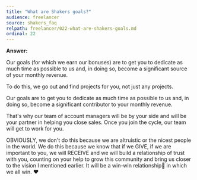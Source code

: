 ```yaml
---
title: "What are Shakers goals?"
audience: freelancer
source: shakers_faq
relpath: freelancer/022-what-are-shakers-goals.md
ordinal: 22
---
```


**Answer:**

Our goals (for which we earn our bonuses) are to get you to dedicate as much time as possible to us and, in doing so, become a significant source of your monthly revenue.

To do this, we go out and find projects for you, not just any projects.

Our goals are to get you to dedicate as much time as possible to us and, in doing so, become a significant contributor to your monthly revenue.

That's why our team of account managers will be by your side and will be your partner in helping you close sales. Once you join the cycle, our team will get to work for you.

OBVIOUSLY, we don't do this because we are altruistic or the nicest people in the world. We do this because we know that if we GIVE, if we are important to you, we will RECEIVE and we will build a relationship of trust with you, counting on your help to grow this community and bring us closer to the vision I mentioned earlier. It will be a win-win relationship🤝 in which we all win. ❤️
